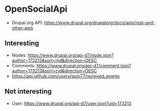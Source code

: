 # OpenSocialApi

+ Drupal.org API: https://www.drupal.org/drupalorg/docs/apis/rest-and-other-apis

## Interesting

+ Nodes: https://www.drupal.org/api-d7/node.json?author=173213&sort=nid&direction=DESC
+ Comments: https://www.drupal.org/api-d7/comment.json?author=173213&sort=cid&direction=DESC
+ https://api.github.com/users/guix77/received_events


## Not interesting

+ User: https://www.drupal.org/api-d7/user.json?uid=173213
